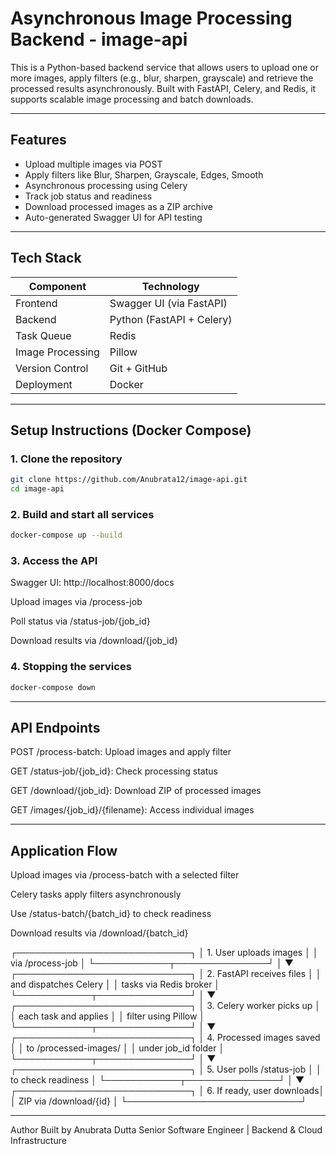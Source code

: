 # Asynchronous Image Processing Backend - image-api

This is a Python-based backend service that allows users to upload one or more images, apply filters (e.g., blur, sharpen, grayscale) and retrieve the processed results asynchronously. Built with FastAPI, Celery, and Redis, it supports scalable image processing and batch downloads.

---

## Features

- Upload multiple images via POST
- Apply filters like Blur, Sharpen, Grayscale, Edges, Smooth
- Asynchronous processing using Celery
- Track job status and readiness
- Download processed images as a ZIP archive
- Auto-generated Swagger UI for API testing

---

## Tech Stack

| Component        | Technology                           |
|------------------|--------------------------------------|
| Frontend         | Swagger UI (via FastAPI)             |
| Backend          | Python (FastAPI + Celery)            |
| Task Queue       | Redis                                |
| Image Processing | Pillow                               |
| Version Control  | Git + GitHub                         |
| Deployment       | Docker                               |

---

## Setup Instructions (Docker Compose)

### 1. Clone the repository
```bash
git clone https://github.com/Anubrata12/image-api.git
cd image-api
```
### 2. Build and start all services
```bash
docker-compose up --build
```
### 3. Access the API

Swagger UI: http://localhost:8000/docs

Upload images via /process-job

Poll status via /status-job/{job_id}

Download results via /download/{job_id}

### 4. Stopping the services
```bash
docker-compose down
```
---

## API Endpoints

POST /process-batch: Upload images and apply filter

GET /status-job/{job_id}: Check processing status

GET /download/{job_id}: Download ZIP of processed images

GET /images/{job_id}/{filename}: Access individual images

---

## Application Flow

Upload images via /process-batch with a selected filter

Celery tasks apply filters asynchronously

Use /status-batch/{batch_id} to check readiness

Download results via /download/{batch_id}

┌────────────────────────────┐
│ 1. User uploads images     │
│    via /process-job        │
└────────────┬───────────────┘
             │
             ▼
┌────────────────────────────┐
│ 2. FastAPI receives files  │
│    and dispatches Celery   │
│    tasks via Redis broker  │
└────────────┬───────────────┘
             │
             ▼
┌────────────────────────────┐
│ 3. Celery worker picks up  │
│    each task and applies   │
│    filter using Pillow     │
└────────────┬───────────────┘
             │
             ▼
┌────────────────────────────┐
│ 4. Processed images saved  │
│    to /processed-images/   │
│    under job_id folder     │
└────────────┬───────────────┘
             │
             ▼
┌────────────────────────────┐
│ 5. User polls /status-job  │
│    to check readiness      │
└────────────┬───────────────┘
             │
             ▼
┌────────────────────────────┐
│ 6. If ready, user downloads│
│    ZIP via /download/{id}  │
└────────────────────────────┘


---

Author
Built by Anubrata Dutta Senior Software Engineer | Backend & Cloud Infrastructure



